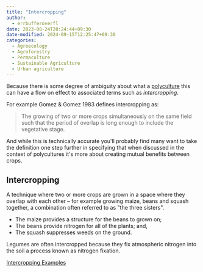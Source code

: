 ```yaml
---
title: "Intercropping"
author:
  - errbufferoverfl
date: 2023-08-24T20:24:44+09:30
date-modified: 2024-09-15T12:25:47+09:30
categories:
  - Agroecology
  - Agroforestry
  - Permaculture
  - Sustainable Agriculture
  - Urban agriculture
---
```


Because there is some degree of ambiguity about what a [polyculture](polyculture.md) this can have a flow on effect to associated terms such as *intercropping*.

For example Gomez & Gomez 1983 defines intercropping as:

> The growing of two or more crops simultaneously on the same field such that the period of overlap is long enough to include the vegetative stage.

And while this is technically accurate you'll probably find many want to take the definition one step further in specifying that when discussed in the context of polycultures it's more about creating mutual benefits between crops.

## Intercropping

A technique where two or more crops are grown in a space where they overlap with each other – for example growing maize, beans and squash together, a combination often referred to as "the three sisters".

- The maize provides a structure for the beans to grown on;
- The beans provide nitrogen for all of the plants; and,
- The squash suppresses weeds on the ground.

Legumes are often intercropped because they fix atmospheric nitrogen into the soil a process known as nitrogen fixation.

[Intercropping Examples](intercropping-examples.md)
